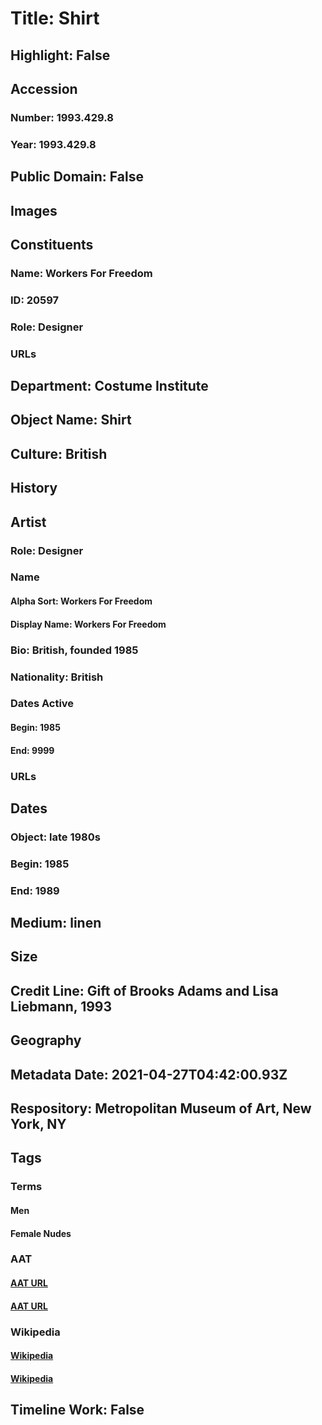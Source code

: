 # Title: Shirt
## Highlight: False
## Accession
### Number: 1993.429.8
### Year: 1993.429.8
## Public Domain: False
## Images
## Constituents
### Name: Workers For Freedom
### ID: 20597
### Role: Designer
### URLs
## Department: Costume Institute
## Object Name: Shirt
## Culture: British
## History
## Artist
### Role: Designer
### Name
#### Alpha Sort: Workers For Freedom
#### Display Name: Workers For Freedom
### Bio: British, founded 1985
### Nationality: British
### Dates Active
#### Begin: 1985
#### End: 9999
### URLs
## Dates
### Object: late 1980s
### Begin: 1985
### End: 1989
## Medium: linen
## Size
## Credit Line: Gift of Brooks Adams and Lisa Liebmann, 1993
## Geography
## Metadata Date: 2021-04-27T04:42:00.93Z
## Respository: Metropolitan Museum of Art, New York, NY
## Tags
### Terms
#### Men
#### Female Nudes
### AAT
#### [AAT URL](http://vocab.getty.edu/page/aat/300025928)
#### [AAT URL](http://vocab.getty.edu/page/aat/300189568)
### Wikipedia
#### [Wikipedia]()
#### [Wikipedia]()
## Timeline Work: False